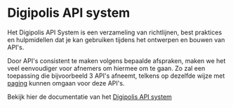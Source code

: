 # Digipolis API system

Het Digipolis API System is een verzameling van richtlijnen, best praktices en hulpmidellen dat je kan gebruiken tijdens het ontwerpen en bouwen van API's.

Door API's consistent te maken volgens bepaalde afspraken, maken we het veel eenvoudiger voor afnemers om hiermee om te gaan. Zo zal een toepassing die bijvoorbeeld 3 API's afneemt, telkens op dezelfde wijze met [paging](#) kunnen omgaan voor deze API's.

Bekijk hier de documentatie van het [Digipolis API system](https://eriklenaerts.github.io/api-system/#/)

